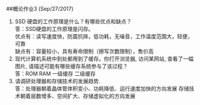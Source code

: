##概论作业3 (Sep/27/2017)
1. SSD 硬盘的工作原理是什么？有哪些优点和缺点？  
答：SSD硬盘的工作原理是闪存。  
优点有：读写速度快，防震抗摔，低功耗，无噪音，工作温度范围大，轻便，可靠  
缺点有：容量较小，具有寿命限制（擦写次数限制），售价高  
2. 现代计算机系统中到处都用到了缓存。你打开浏览器, 访问某网站, 查看了一幅图片, 请描述可能有哪些缓存系统参与了该过程？  
答：ROM RAM 一级缓存 二级缓存  
3. 请调研处理器和存储技术的发展趋势.  
答：处理器朝着晶体管体积变小、功耗降低、运行速度加快的方向发展
存储技术朝着层数增多、空间扩大、存储虚拟化的方向发展